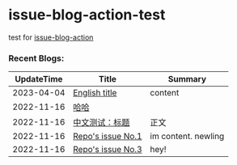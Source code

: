 # issue-blog-action-test
test for [issue-blog-action](https://github.com/Bpazy/issue-blog-action)

### Recent Blogs:
<!--START_SECTION:blog-->
| UpdateTime | Title | Summary |
| ------ | ------ | ------ |
| 2023-04-04 | [English title](https://github.com/Bpazy/issue-blog-action-test/issues/6) | content |
| 2022-11-16 | [哈哈](https://github.com/Bpazy/issue-blog-action-test/issues/5) |  |
| 2022-11-16 | [中文测试：标题](https://github.com/Bpazy/issue-blog-action-test/issues/4) | 正文 |
| 2022-11-16 | [Repo's issue No.1](https://github.com/Bpazy/issue-blog-action-test/issues/1) | im content.  newling |
| 2022-11-16 | [Repo's issue No.3](https://github.com/Bpazy/issue-blog-action-test/issues/3) | hey! |
<!--END_SECTION:blog-->





